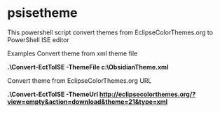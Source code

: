 psisetheme
==========

This powershell script convert themes from EclipseColorThemes.org to PowerShell ISE editor

Examples
Convert theme from xml theme file

**.\Convert-EctToISE -ThemeFile c:\ObsidianTheme.xml**

Convert theme from EclipseColorThemes.org URL

**.\Convert-EctToISE -ThemeUrl http://eclipsecolorthemes.org/?view=empty&action=download&theme=21&type=xml** 
